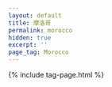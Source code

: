 ```yaml
---
layout: default
title: 摩洛哥
permalink: morocco
hidden: true
excerpt: ''
page_tag: Morocco
---
```


{% include tag-page.html %}
